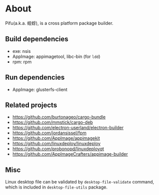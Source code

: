 
# About
Pifu(a.k.a. 蜌蜉), is a cross platform package builder.

## Build dependencies
- exe: nsis
- AppImage: appimagetool, libc-bin (for `ldd`)
- rpm: rpm

## Run dependencies
- AppImage: glusterfs-client

## Related projects
- https://github.com/burtonageo/cargo-bundle
- https://github.com/mmstick/cargo-deb
- https://github.com/electron-userland/electron-builder
- https://github.com/jordansissel/fpm
- https://github.com/AppImage/appimagekit
- https://github.com/linuxdeploy/linuxdeploy
- https://github.com/probonopd/linuxdeployqt
- https://github.com/AppImageCrafters/appimage-builder

## Misc
Linux desktop file can be validated by `desktop-file-validate` command,
which is included in `desktop-file-utils` package.
